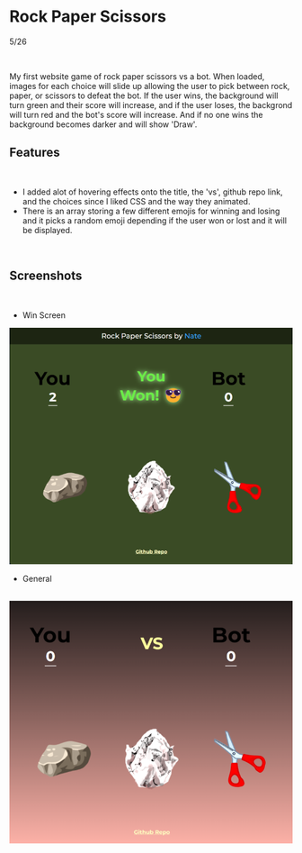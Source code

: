 # Rock Paper Scissors

5/26

<br>

My first website game of rock paper scissors vs a bot. When loaded, images for each choice will slide up allowing the user to pick between rock, paper, or scissors to defeat the bot. If the user wins, the background will turn green and their score will increase, and if the user loses, the backgrond will turn red and the bot's score will increase. And if no one wins the background becomes darker and will show 'Draw'.

## Features

<br>

- I added alot of hovering effects onto the title, the 'vs', github repo link, and the choices since I liked CSS and the way they animated.
- There is an array storing a few different emojis for winning and losing and it picks a random emoji depending if the user won or lost and it will be displayed.

<br>

## Screenshots

<br>

- Win Screen

<img src="./rps images/RPSWinScreen.png" alt="Winning screenshot">

<br>

- General

<br>

<img src="./rps images/rpsbg.png" alt="Rock paper scissors screenshot">
